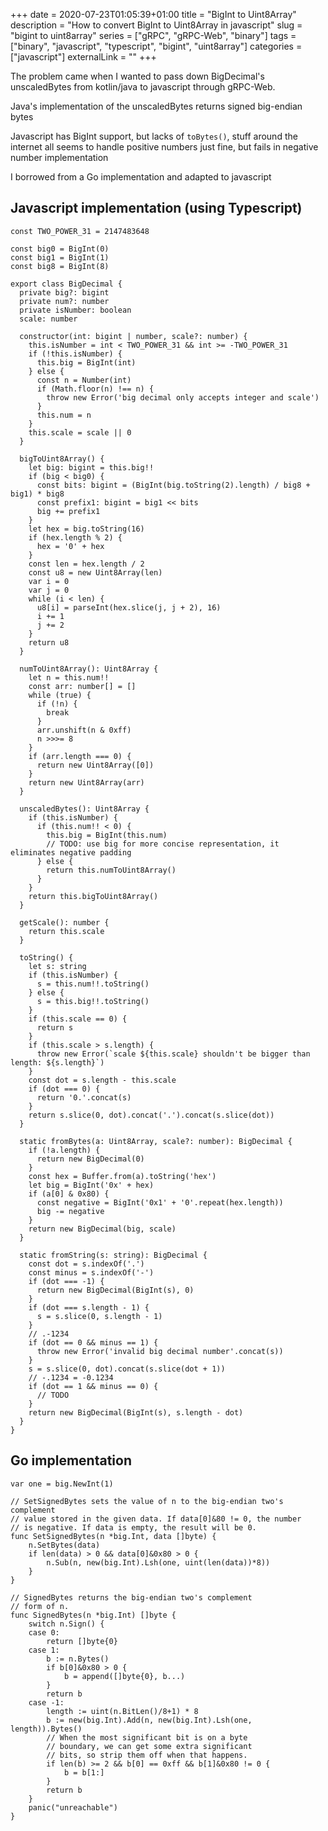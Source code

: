 +++ 
date = 2020-07-23T01:05:39+01:00
title = "BigInt to Uint8Array"
description = "How to convert BigInt to Uint8Array in javascript"
slug = "bigint to uint8array"
series = ["gRPC", "gRPC-Web", "binary"]
tags = ["binary", "javascript", "typescript", "bigint", "uint8array"]
categories = ["javascript"]
externalLink = ""
+++

The problem came when I wanted to pass down BigDecimal's unscaledBytes from kotlin/java to javascript through gRPC-Web.

Java's implementation of the unscaledBytes returns signed big-endian bytes

Javascript has BigInt support, but lacks of `toBytes()`, stuff around the internet all seems to handle positive numbers just fine, but fails in negative number implementation

I borrowed from a Go implementation and adapted to javascript

## Javascript implementation (using Typescript)

```
const TWO_POWER_31 = 2147483648

const big0 = BigInt(0)
const big1 = BigInt(1)
const big8 = BigInt(8)

export class BigDecimal {
  private big?: bigint
  private num?: number
  private isNumber: boolean
  scale: number

  constructor(int: bigint | number, scale?: number) {
    this.isNumber = int < TWO_POWER_31 && int >= -TWO_POWER_31
    if (!this.isNumber) {
      this.big = BigInt(int)
    } else {
      const n = Number(int)
      if (Math.floor(n) !== n) {
        throw new Error('big decimal only accepts integer and scale')
      }
      this.num = n
    }
    this.scale = scale || 0
  }

  bigToUint8Array() {
    let big: bigint = this.big!!
    if (big < big0) {
      const bits: bigint = (BigInt(big.toString(2).length) / big8 + big1) * big8
      const prefix1: bigint = big1 << bits
      big += prefix1
    }
    let hex = big.toString(16)
    if (hex.length % 2) {
      hex = '0' + hex
    }
    const len = hex.length / 2
    const u8 = new Uint8Array(len)
    var i = 0
    var j = 0
    while (i < len) {
      u8[i] = parseInt(hex.slice(j, j + 2), 16)
      i += 1
      j += 2
    }
    return u8
  }

  numToUint8Array(): Uint8Array {
    let n = this.num!!
    const arr: number[] = []
    while (true) {
      if (!n) {
        break
      }
      arr.unshift(n & 0xff)
      n >>>= 8
    }
    if (arr.length === 0) {
      return new Uint8Array([0])
    }
    return new Uint8Array(arr)
  }

  unscaledBytes(): Uint8Array {
    if (this.isNumber) {
      if (this.num!! < 0) {
        this.big = BigInt(this.num)
        // TODO: use big for more concise representation, it eliminates negative padding
      } else {
        return this.numToUint8Array()
      }
    }
    return this.bigToUint8Array()
  }

  getScale(): number {
    return this.scale
  }

  toString() {
    let s: string
    if (this.isNumber) {
      s = this.num!!.toString()
    } else {
      s = this.big!!.toString()
    }
    if (this.scale == 0) {
      return s
    }
    if (this.scale > s.length) {
      throw new Error(`scale ${this.scale} shouldn't be bigger than length: ${s.length}`)
    }
    const dot = s.length - this.scale
    if (dot === 0) {
      return '0.'.concat(s)
    }
    return s.slice(0, dot).concat('.').concat(s.slice(dot))
  }

  static fromBytes(a: Uint8Array, scale?: number): BigDecimal {
    if (!a.length) {
      return new BigDecimal(0)
    }
    const hex = Buffer.from(a).toString('hex')
    let big = BigInt('0x' + hex)
    if (a[0] & 0x80) {
      const negative = BigInt('0x1' + '0'.repeat(hex.length))
      big -= negative
    }
    return new BigDecimal(big, scale)
  }

  static fromString(s: string): BigDecimal {
    const dot = s.indexOf('.')
    const minus = s.indexOf('-')
    if (dot === -1) {
      return new BigDecimal(BigInt(s), 0)
    }
    if (dot === s.length - 1) {
      s = s.slice(0, s.length - 1)
    }
    // .-1234
    if (dot == 0 && minus == 1) {
      throw new Error('invalid big decimal number'.concat(s))
    }
    s = s.slice(0, dot).concat(s.slice(dot + 1))
    // -.1234 = -0.1234
    if (dot == 1 && minus == 0) {
      // TODO
    }
    return new BigDecimal(BigInt(s), s.length - dot)
  }
}
```

## Go implementation

```
var one = big.NewInt(1)

// SetSignedBytes sets the value of n to the big-endian two's complement
// value stored in the given data. If data[0]&80 != 0, the number
// is negative. If data is empty, the result will be 0.
func SetSignedBytes(n *big.Int, data []byte) {
	n.SetBytes(data)
	if len(data) > 0 && data[0]&0x80 > 0 {
		n.Sub(n, new(big.Int).Lsh(one, uint(len(data))*8))
	}
}

// SignedBytes returns the big-endian two's complement
// form of n.
func SignedBytes(n *big.Int) []byte {
	switch n.Sign() {
	case 0:
		return []byte{0}
	case 1:
		b := n.Bytes()
		if b[0]&0x80 > 0 {
			b = append([]byte{0}, b...)
		}
		return b
	case -1:
		length := uint(n.BitLen()/8+1) * 8
		b := new(big.Int).Add(n, new(big.Int).Lsh(one, length)).Bytes()
		// When the most significant bit is on a byte
		// boundary, we can get some extra significant
		// bits, so strip them off when that happens.
		if len(b) >= 2 && b[0] == 0xff && b[1]&0x80 != 0 {
			b = b[1:]
		}
		return b
	}
	panic("unreachable")
}
```
